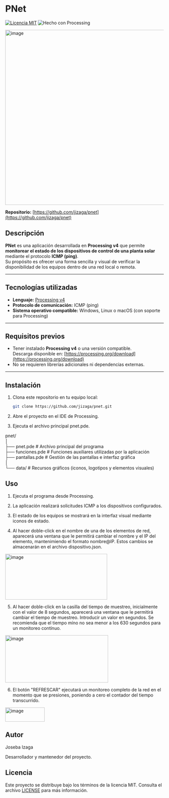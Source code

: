 # PNet

[![Licencia MIT](https://img.shields.io/badge/Licencia-MIT-blue.svg)](LICENSE)
![Hecho con Processing](https://img.shields.io/badge/Hecho%20con-Processing-orange.svg)

<img width="800" height="555" alt="image" src="https://github.com/user-attachments/assets/9d85fd87-1060-4a21-bffa-7bc78a9a634b" />

**Repositorio:** [https://github.com/jizaga/pnet](https://github.com/jizaga/pnet)

## Descripción

**PNet** es una aplicación desarrollada en **Processing v4** que permite **monitorear el estado de los dispositivos de control de una planta solar** mediante el protocolo **ICMP (ping)**.  
Su propósito es ofrecer una forma sencilla y visual de verificar la disponibilidad de los equipos dentro de una red local o remota.

---

## Tecnologías utilizadas

- **Lenguaje:** [Processing v4](https://processing.org/)
- **Protocolo de comunicación:** ICMP (ping)
- **Sistema operativo compatible:** Windows, Linux o macOS (con soporte para Processing)

---

## Requisitos previos

- Tener instalado **Processing v4** o una versión compatible.  
  Descarga disponible en: [https://processing.org/download](https://processing.org/download)
- No se requieren librerías adicionales ni dependencias externas.

---

## Instalación

1. Clona este repositorio en tu equipo local:

   ```bash
   git clone https://github.com/jizaga/pnet.git

   ```

2. Abre el proyecto en el IDE de Processing.

3. Ejecuta el archivo principal pnet.pde.

pnet/  
│  
├── pnet.pde # Archivo principal del programa  
├── funciones.pde # Funciones auxiliares utilizadas por la aplicación  
├── pantallas.pde # Gestión de las pantallas e interfaz gráfica  
│  
└── data/ # Recursos gráficos (iconos, logotipos y elementos visuales)

## Uso

1. Ejecuta el programa desde Processing.

2. La aplicación realizará solicitudes ICMP a los dispositivos configurados.

3. El estado de los equipos se mostrará en la interfaz visual mediante iconos de estado.

4. Al hacer doble-click en el nombre de una de los elementos de red, aparecerá una ventana que le permitirá cambiar el nombre y el IP del elemento, mantenimiendo el formato nombre@IP. Estos cambios se almacenarán en el archivo dispositivo.json.

<img width="324" height="145" alt="image" src="https://github.com/user-attachments/assets/83ea9a60-a64e-4420-bc8e-2d73301ed920" />

5. Al hacer doble-click en la casilla del tiempo de muestreo, inicialmente con el valor de 8 segundos, aparecerá una ventana que le permitirá cambiar el tiempo de muestreo. Introducir un valor en segundos. Se recomienda que el tiempo míno no sea menor a los 630 segundos para un monitoreo contínuo.

<img width="327" height="150" alt="image" src="https://github.com/user-attachments/assets/0050a477-99c9-4d47-a590-c021dd2eabef" />

6. El botón "REFRESCAR" ejecutará un monitoreo completo de la red en el momento que se presiones, poniendo a cero el contador del tiempo transcurrido.

<img width="125" height="45" alt="image" src="https://github.com/user-attachments/assets/e21cae63-28fd-4fe4-8e7e-2c38942e8ad4" />

## Autor

Joseba Izaga

Desarrollador y mantenedor del proyecto.

## Licencia

Este proyecto se distribuye bajo los términos de la licencia MIT.
Consulta el archivo [LICENSE](./LICENSE)
para más información.
